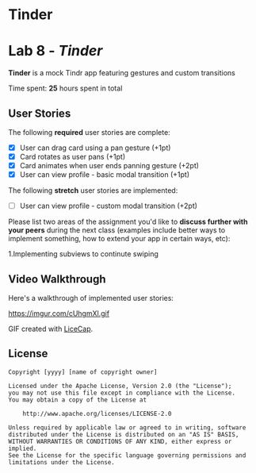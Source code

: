 # Tinder
# Lab 8 - *Tinder*

**Tinder** is a mock Tindr app featuring gestures and custom transitions

Time spent: **25** hours spent in total

## User Stories

The following **required** user stories are complete:

- [x] User can drag card using a pan gesture (+1pt)
- [x] Card rotates as user pans (+1pt)
- [x] Card animates when user ends panning gesture (+2pt)
- [x] User can view profile - basic modal transition (+1pt)

The following **stretch** user stories are implemented:

- [ ] User can view profile - custom modal transition (+2pt)

Please list two areas of the assignment you'd like to **discuss further with your peers** during the next class (examples include better ways to implement something, how to extend your app in certain ways, etc):

1.Implementing subviews to continute swiping 

## Video Walkthrough

Here's a walkthrough of implemented user stories:

https://imgur.com/cUhgmXl.gif

GIF created with [LiceCap](http://www.cockos.com/licecap/).

## License

    Copyright [yyyy] [name of copyright owner]

    Licensed under the Apache License, Version 2.0 (the "License");
    you may not use this file except in compliance with the License.
    You may obtain a copy of the License at

        http://www.apache.org/licenses/LICENSE-2.0

    Unless required by applicable law or agreed to in writing, software
    distributed under the License is distributed on an "AS IS" BASIS,
    WITHOUT WARRANTIES OR CONDITIONS OF ANY KIND, either express or implied.
    See the License for the specific language governing permissions and
    limitations under the License.
